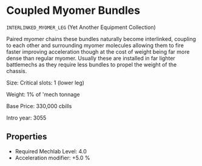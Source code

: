 # Coupled Myomer Bundles

`INTERLINKED_MYOMER_LEG` (Yet Another Equipment Collection)

Paired myomer chains these bundles naturally become interlinked, coupling to each other and surrounding myomer molecules allowing them to fire faster improving acceleration though at the cost of weight being far more dense than regular myomer. Usually these are installed in far lighter battlemechs as they require less bundles to propel the weight of the chassis.

Size: Critical slots: 1 (lower leg)

Weight: 1% of 'mech tonnage

Base Price: 330,000 cbills

Intro year: 3055

## Properties
* Required Mechlab Level: 4.0 
* Acceleration modifier: +5.0 %
